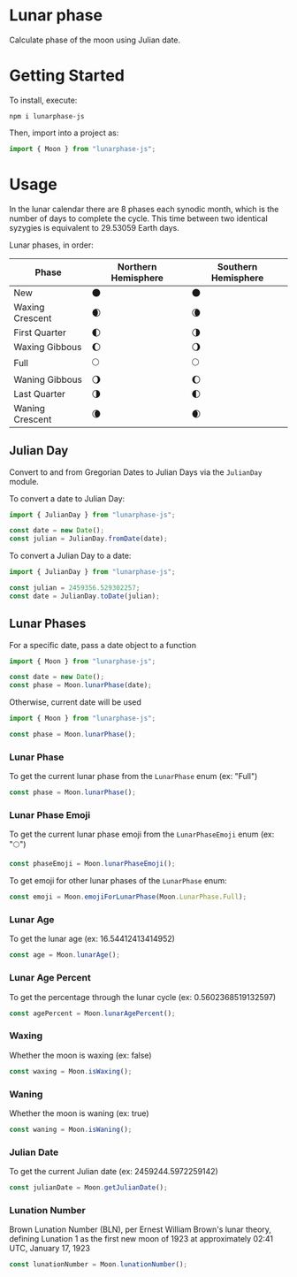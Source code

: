 # Lunar phase

Calculate phase of the moon using Julian date.


# Getting Started

To install, execute:

    npm i lunarphase-js

Then, import into a project as:

```js
import { Moon } from "lunarphase-js";
```


# Usage

In the lunar calendar there are 8 phases each synodic month, which is the number of days to complete the cycle.  This time between two identical syzygies is equivalent to 29.53059 Earth days.

Lunar phases, in order:

| Phase           | Northern Hemisphere | Southern Hemisphere |
| --------------- | ------------------- | ------------------- |
| New             | 🌑                  | 🌑                  |
| Waxing Crescent | 🌒                  | 🌘                  |
| First Quarter   | 🌓                  | 🌗                  |
| Waxing Gibbous  | 🌔                  | 🌖                  |
| Full            | 🌕                  | 🌕                  |
| Waning Gibbous  | 🌖                  | 🌔                  |
| Last Quarter    | 🌗                  | 🌓                  |
| Waning Crescent | 🌘                  | 🌒                  |

## Julian Day

Convert to and from Gregorian Dates to Julian Days via the `JulianDay` module.

To convert a date to Julian Day:

```js
import { JulianDay } from "lunarphase-js";

const date = new Date();
const julian = JulianDay.fromDate(date);
```

To convert a Julian Day to a date:

```js
import { JulianDay } from "lunarphase-js";

const julian = 2459356.529302257;
const date = JulianDay.toDate(julian);
```


## Lunar Phases


For a specific date, pass a date object to a function

```js
import { Moon } from "lunarphase-js";

const date = new Date();
const phase = Moon.lunarPhase(date);
```

Otherwise, current date will be used

```js
import { Moon } from "lunarphase-js";

const phase = Moon.lunarPhase();
```

### Lunar Phase

To get the current lunar phase from the `LunarPhase` enum (ex: "Full")

```js
const phase = Moon.lunarPhase();
```

### Lunar Phase Emoji

To get the current lunar phase emoji from the `LunarPhaseEmoji` enum (ex: "🌕")

```js
const phaseEmoji = Moon.lunarPhaseEmoji();
```

To get emoji for other lunar phases of the `LunarPhase` enum:

```js
const emoji = Moon.emojiForLunarPhase(Moon.LunarPhase.Full);
```

### Lunar Age

To get the lunar age (ex: 16.54412413414952)

```js
const age = Moon.lunarAge();
```

### Lunar Age Percent

To get the percentage through the lunar cycle (ex: 0.5602368519132597)

```js
const agePercent = Moon.lunarAgePercent();
```

### Waxing

Whether the moon is waxing (ex: false)

```js
const waxing = Moon.isWaxing();
```

### Waning

Whether the moon is waning (ex: true)

```js
const waning = Moon.isWaning();
```

### Julian Date

To get the current Julian date (ex: 2459244.5972259142)

```js
const julianDate = Moon.getJulianDate();
```

### Lunation Number

Brown Lunation Number (BLN), per Ernest William Brown's lunar theory, defining Lunation 1 as the first new moon of 1923 at approximately 02:41 UTC, January 17, 1923

```js
const lunationNumber = Moon.lunationNumber();
```
